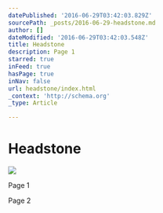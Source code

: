 ```yaml
---
datePublished: '2016-06-29T03:42:03.829Z'
sourcePath: _posts/2016-06-29-headstone.md
author: []
dateModified: '2016-06-29T03:42:03.548Z'
title: Headstone
description: Page 1
starred: true
inFeed: true
hasPage: true
inNav: false
url: headstone/index.html
_context: 'http://schema.org'
_type: Article

---
```

# Headstone
![](https://the-grid-user-content.s3-us-west-2.amazonaws.com/f112655f-172c-4102-935f-76923206f0c7.png)

Page 1

Page 2